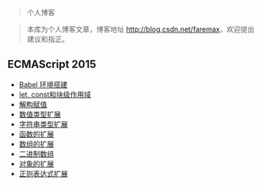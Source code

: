 > 个人博客

> 本库为个人博客文章，博客地址 [http://blog,csdn.net/faremax](http://blog.csdn.net/faremax)，欢迎提出建议和指正。

## ECMAScript 2015

- [Babel 环境搭建](https://github.com/faremax1992/repoForBlog/blob/master/ECMAScript2015/Babel%20%E7%8E%AF%E5%A2%83%E6%90%AD%E5%BB%BA.md)
- [let, const和块级作用域](https://github.com/faremax1992/repoForBlog/blob/master/ECMAScript2015/let%2C%20const%E5%92%8C%E5%9D%97%E7%BA%A7%E4%BD%9C%E7%94%A8%E5%9F%9F.md)
- [解构赋值](https://github.com/faremax1992/repoForBlog/blob/master/ECMAScript2015/%E8%A7%A3%E6%9E%84%E8%B5%8B%E5%80%BC.md)
- [数值类型扩展](https://github.com/faremax1992/repoForBlog/blob/master/ECMAScript2015/%E6%95%B0%E5%80%BC%E7%B1%BB%E5%9E%8B%E6%89%A9%E5%B1%95.md)
- [字符串类型扩展](https://github.com/faremax1992/repoForBlog/blob/master/ECMAScript2015/%E5%AD%97%E7%AC%A6%E4%B8%B2%E7%B1%BB%E5%9E%8B%E6%89%A9%E5%B1%95.md)
- [函数的扩展](https://github.com/faremax1992/repoForBlog/blob/master/ECMAScript2015/%E5%87%BD%E6%95%B0%E7%9A%84%E6%89%A9%E5%B1%95.md)
- [数组的扩展](https://github.com/faremax1992/repoForBlog/blob/master/ECMAScript2015/%E6%95%B0%E7%BB%84%E7%9A%84%E6%89%A9%E5%B1%95.md)
- [二进制数组](https://github.com/faremax1992/repoForBlog/blob/master/ECMAScript2015/%E4%BA%8C%E8%BF%9B%E5%88%B6%E6%95%B0%E7%BB%84.md)
- [对象的扩展](https://github.com/faremax1992/repoForBlog/blob/master/ECMAScript2015/%E5%AF%B9%E8%B1%A1%E7%9A%84%E6%89%A9%E5%B1%95.md)
- [正则表达式扩展](https://github.com/faremax1992/repoForBlog/blob/master/ECMAScript2015/%E6%AD%A3%E5%88%99%E8%A1%A8%E8%BE%BE%E5%BC%8F%E6%89%A9%E5%B1%95.md)

